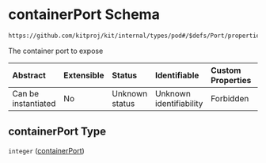 # containerPort Schema

```txt
https://github.com/kitproj/kit/internal/types/pod#/$defs/Port/properties/containerPort
```

The container port to expose

| Abstract            | Extensible | Status         | Identifiable            | Custom Properties | Additional Properties | Access Restrictions | Defined In                                                            |
| :------------------ | :--------- | :------------- | :---------------------- | :---------------- | :-------------------- | :------------------ | :-------------------------------------------------------------------- |
| Can be instantiated | No         | Unknown status | Unknown identifiability | Forbidden         | Allowed               | none                | [pod.schema.json\*](../../out/pod.schema.json "open original schema") |

## containerPort Type

`integer` ([containerPort](pod-defs-port-properties-containerport.md))
